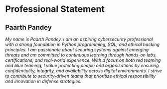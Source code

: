 # Professional Statement
## Paarth Pandey


*My name is Paarth Pandey. I am an aspiring cybersecurity professional with a strong foundation in Python programming, SQL, and ethical hacking principles. I am passionate about securing systems against emerging threats and am committed to continuous learning through hands-on labs, certifications, and real-world experience. With a focus on both red teaming and blue teaming, I value protecting people and organizations by ensuring confidentiality, integrity, and availability across digital environments. I strive to contribute to security-driven teams that prioritize ethical responsibility and innovation in defense strategies.*
